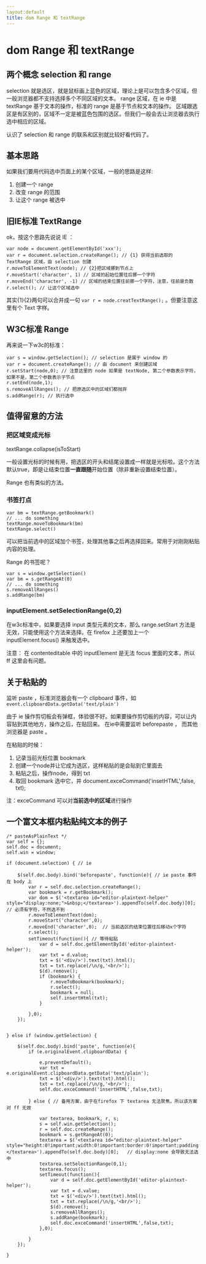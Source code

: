 ```yaml
---
layout:default
title: dom Range 和 textRange
---
```


# dom Range 和 textRange

## 两个概念 selection 和 range

selection  就是选区，就是鼠标画上蓝色的区域，理论上是可以包含多个区域，但一般浏览器都不支持选择多个不同区域的文本。
range      区域，在 ie 中是 textRange 基于文本的操作，标准的 range 是基于节点和文本的操作。 区域跟选区是有区别的，区域不一定是被蓝色包围的选区。但我们一般会去让浏览器去执行选中相应的区域。

认识了 selection 和 range 的联系和区别就比较好看代码了。


## 基本思路

如果我们要用代码选中页面上的某个区域，一般的思路是这样:

1. 创建一个 range
2. 改变 range 的范围
3. 让这个 range 被选中


## 旧IE标准 TextRange

ok，按这个思路先说说 IE ：

```
var node = document.getElementById('xxx');
var r = document.selection.createRange(); // {1} 获得当前选取的 TextRange 区域，由 selection 创建
r.moveToElementText(node); // {2}把区域挪到节点上
r.moveStart('character', 1) // 区域的起始位置往后挪一个字符
r.moveEnd('character', -1) // 区域的结束位置往前挪一个字符，注意，往前是负数
r.select(); // 让这个区域选中
```
其实{1}{2}两句可以合并成一句 `var r = node.creatTextRange();` 。但要注意这里有个 Text 字样。


## W3C标准 Range

再来说一下w3c的标准：
```
var s = window.getSelection(); // selection 是属于 window 的
var r = document.createRange(); // 由 document 来创建区域
r.setStart(node,0); // 注意这里的 node 如果是 textNode, 第二个参数表示字符，如果不是，第二个参数表示子节点
r.setEnd(node,1);
s.removeAllRanges(); // 把原选区中的区域们都抛弃
s.addRange(r); // 执行选中
```

## 值得留意的方法

### 把区域变成光标

textRange.collapse(isToStart)

一般设置光标的时候有用，把选区的开头和结尾设置成一样就是光标啦。这个方法默认true，即是让结束位置**一直跟随**开始位置（除非重新设置结束位置）。

Range 也有类似的方法。

### 书签打点

```
var bm = textRange.getBookmark() 
// ... do something
textRange.moveToBookmark(bm)
textRange.select()
```

可以把当前选中的区域加个书签，处理其他事之后再选择回来。常用于对刚刚粘贴内容的处理。

Range 的书签呢？ 
```
var s = window.getSelection()
var bm = s.getRangeAt(0)
// ... do something
s.removeAllRanges()
s.addRange(bm)
````

### inputElement.setSelectionRange(0,2)

在w3c标准中，如果要选择 input 类型元素的文本，那么 range.setStart 方法是无效，只能使用这个方法来选择。在 firefox 上还要加上一个 inputElement.focus() 来触发选中。

注意： 在 contenteditable 中的 inputElement 是无法 focus 里面的文本，所以 ff 这里会有问题。



## 关于粘贴的

监听 paste ，标准浏览器会有一个 clipboard 事件，如 `event.clipboardData.getData('text/plain')`

由于 ie 操作剪切板会有弹框，体验很不好。如果要操作剪切板的内容，可以让内容贴到其他地方，操作之后，在贴回来。
在ie中需要监听 beforepaste ， 而其他浏览器是 paste 。

在粘贴的时候：

1. 记录当前光标位置 bookmark
2. 创建一个node并让它成为选区，这样粘贴的是会贴到它里面去
3. 粘贴之后，操作node，得到 txt
4. 取回 bookmark 选中它，并 document.exceCommand('insetHTML',false, txt);

注：exceCommand 可以对**当前选中的区域**进行操作



## 一个富文本框内粘贴纯文本的例子

```
/* pasteAsPlainText */
var self = {};
self.doc = document;
self.win = window;

if (document.selection) { // ie

	$(self.doc.body).bind('beforepaste', function(e){ // ie paste 事件在 body 上
		var r = self.doc.selection.createRange();
    	var bookmark = r.getBookmark();
		var dom = $('<textarea id="editor-plaintext-helper" style="display:none;">&nbsp;</textarea>').appendTo(self.doc.body)[0]; // 必须有字符，不然选不到
		r.moveToElementText(dom); 
		r.moveStart('character',0); 
		r.moveEnd('character',0);  // 当前选区的结束位置往后移动x个字符
		r.select(); 
		setTimeout(function(){ // 等待粘贴
			var d = self.doc.getElementById('editor-plaintext-helper');
			var txt = d.value; 
			txt = $('<div/>').text(txt).html();
			txt = txt.replace(/\n/g,'<br/>');
			$(d).remove();
    		if (bookmark) {
	    		r.moveToBookmark(bookmark);
	    		r.select();
	    		bookmark = null;
	    		self.insertHtml(txt);	
    		}

		},0);
	});


} else if (window.getSelection) { 

	$(self.doc.body).bind('paste', function(e){
		if (e.originalEvent.clipboardData) {

			e.preventDefault();
			var txt = e.originalEvent.clipboardData.getData('text/plain');
			txt = $('<div/>').text(txt).html();
			txt = txt.replace(/\n/g,'<br/>');
			self.doc.exceCommand('insertHTML',false,txt);

		} else { // 备用方案，由于在firefox 下 textarea 无法聚焦，所以该方案对 ff 无效

			var textarea, bookmark, r, s;
			s = self.win.getSelection();
			r = self.doc.createRange(); 
			bookmark = s.getRangeAt(0);
			textarea = $('<textarea id="editor-plaintext-helper" style="height:0!important;width:0!important:border:0!important;padding:0;overflow:hidden;opacity:0;">&nbsp;</textarea>').appendTo(self.doc.body)[0];   // display:none 会导致无法选中
			textarea.setSelectionRange(0,1); 
			textarea.focus();
			setTimeout(function(){
			 	var d = self.doc.getElementById('editor-plaintext-helper');
				var txt = d.value;
				txt = $('<div/>').text(txt).html();
				txt = txt.replace(/\n/g,'<br/>');
				$(d).remove();
				s.removeAllRanges();
			 	s.addRange(bookmark); 
			 	self.doc.exceCommand('insertHTML',false,txt);
			},0);	

		}
	});

}  
```






